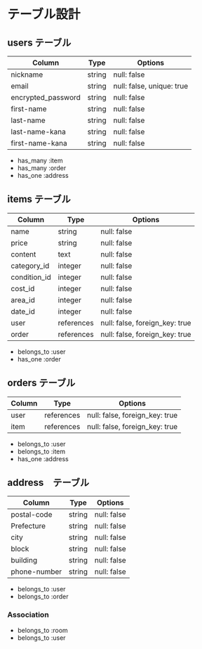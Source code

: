 # テーブル設計

## users テーブル

| Column             | Type   | Options     |
| ------------------ | ------ | ----------- |
| nickname           | string | null: false |
| email              | string | null: false, unique: true |
| encrypted_password | string | null: false |
| first-name         | string | null: false |
| last-name          | string | null: false |
| last-name-kana     | string | null: false |
| first-name-kana    | string | null: false |

- has_many :item
- has_many :order
- has_one :address

## items テーブル

| Column         | Type    | Options     |
| -------------- | ------- | ----------- |
| name           | string  | null: false |
| price          | string  | null: false |
| content        | text    | null: false |
| category_id    | integer | null: false |
| condition_id   | integer | null: false |
| cost_id        | integer | null: false |
| area_id        | integer | null: false |
| date_id        | integer | null: false |
| user           | references | null: false, foreign_key: true |
| order          | references | null: false, foreign_key: true |

- belongs_to :user
- has_one :order

## orders テーブル

| Column  | Type       | Options                        |
| ------- | ---------- | ------------------------------ |
| user    | references | null: false, foreign_key: true |
| item    | references | null: false, foreign_key: true |

- belongs_to :user
- belongs_to :item
- has_one :address

## address　テーブル

| Column       | Type       | Options                        |
| ------------ | ------- | ----------- |
| postal-code  | string  | null: false |
| Prefecture   | string  | null: false |
| city         | string  | null: false |
| block        | string  | null: false |
| building     | string  | null: false |
| phone-number | string  | null: false |

- belongs_to :user
- belongs_to :order

### Association

- belongs_to :room
- belongs_to :user